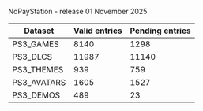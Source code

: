NoPayStation - release 01 November 2025

|  Dataset  |Valid entries|Pending entries|
|-----------|-------------|---------------|
| PS3_GAMES |     8140    |      1298     |
|  PS3_DLCS |    11987    |     11140     |
| PS3_THEMES|     939     |      759      |
|PS3_AVATARS|     1605    |      1527     |
| PS3_DEMOS |     489     |       23      |
